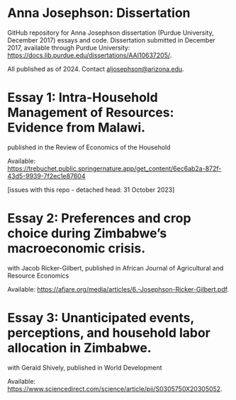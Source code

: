 # Anna Josephson: Dissertation

GitHub repository for Anna Josephson dissertation (Purdue University, December 2017) essays and code. Dissertation submitted in December 2017, available through Purdue University: https://docs.lib.purdue.edu/dissertations/AAI10637205/. 

All published as of 2024.
Contact aljosephson@arizona.edu.

# Essay 1: Intra-Household Management of Resources: Evidence from Malawi.
published in the Review of Economics of the Household

Available: https://trebuchet.public.springernature.app/get_content/6ec6ab2a-872f-43d5-9939-7f2ec1e87604

[issues with this repo - detached head: 31 October 2023]

# Essay 2: Preferences and crop choice during Zimbabwe’s macroeconomic crisis.
with Jacob Ricker-Gilbert, published in African Journal of Agricultural and Resource Economics

Available: https://afjare.org/media/articles/6.-Josephson-Ricker-Gilbert.pdf. 

# Essay 3: Unanticipated events, perceptions, and household labor allocation in Zimbabwe.
with Gerald Shively, published in World Development

Available: https://www.sciencedirect.com/science/article/pii/S0305750X20305052. 
